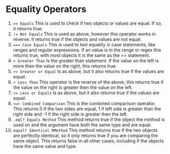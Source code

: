 # Equality Operators

1. `== Equals` This is used to check if two objects or values are equal. If so, it returns true.
1. `!= Not Equals` This is used as above, however this operator works in reverse. It returns true if the objects and values are not equal.
1. `=== Case Equals`	This is used to test equality in case statements, like ranges and regular expressions. If an value is in the range or regex this returns true, with most objects it is the same as the == statement.
1. `> Greater Than` Is the greater than statement. If the value on the left is more then the value on the right, this returns true.
1. `>= Greater or Equal` Is as above, but it also returns true if the values are equal.
1. `< Less Than` This operator is the reverse of the above, this returns true if the value on the right is greater then the value on the left.
1. `<= Less or Equals` Is as above, but it also returns true if the values are equal.
1. `<=> Combined Comparison` This is the combined comparison operator. This returns 0 if the two sides are equal, 1 if left side is greater than the right side and -1 if the right side is greater then the left.
1. `.eql? Equals Method` This method returns true if the object the method is used on and the argument have both the same type and are equal.
1. `equal? Identical MMethod` This method returns true if the two objects are perfectly identical, so it only returns true if you are comparing the same object. This returns false in all other cases, including if the objects have the same value and type.
